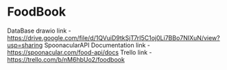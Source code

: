 # FoodBook
DataBase drawio link - https://drive.google.com/file/d/1QVuiD9tkSjT7rI5C1oj0Li7BBo7NIXuN/view?usp=sharing
SpoonacularAPI Documentation link - https://spoonacular.com/food-api/docs
Trello link - https://trello.com/b/nM6hbUo2/foodbook
